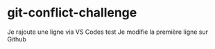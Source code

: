# git-conflict-challenge
Je rajoute une ligne via VS Codes test
Je modifie la première ligne sur Github